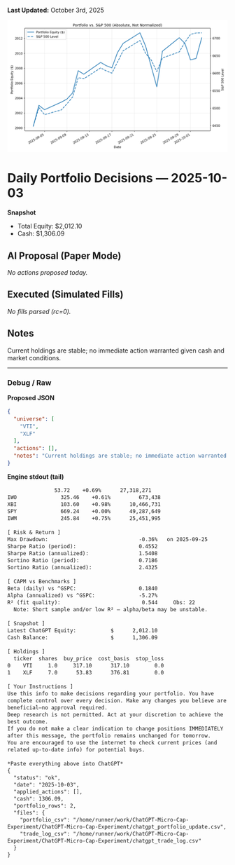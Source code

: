 **Last Updated:** October 3rd, 2025

![Latest Performance Results](Results.png)

# Daily Portfolio Decisions — 2025-10-03

**Snapshot**
- Total Equity: $2,012.10
- Cash: $1,306.09

## AI Proposal (Paper Mode)
_No actions proposed today._

## Executed (Simulated Fills)
_No fills parsed (rc=0)._

## Notes
Current holdings are stable; no immediate action warranted given cash and market conditions.

---
### Debug / Raw
**Proposed JSON**
```json
{
  "universe": [
    "VTI",
    "XLF"
  ],
  "actions": [],
  "notes": "Current holdings are stable; no immediate action warranted given cash and market conditions."
}
```

**Engine stdout (tail)**
```
               53.72    +0.69%      27,318,271
IWO              325.46    +0.61%         673,438
XBI              103.60    +0.98%      10,466,731
SPY              669.24    +0.00%      49,287,649
IWM              245.84    +0.75%      25,451,995

[ Risk & Return ]
Max Drawdown:                             -0.36%   on 2025-09-25
Sharpe Ratio (period):                    0.4552
Sharpe Ratio (annualized):                1.5408
Sortino Ratio (period):                   0.7186
Sortino Ratio (annualized):               2.4325

[ CAPM vs Benchmarks ]
Beta (daily) vs ^GSPC:                    0.1840
Alpha (annualized) vs ^GSPC:              -5.27%
R² (fit quality):                          0.544     Obs: 22
  Note: Short sample and/or low R² — alpha/beta may be unstable.

[ Snapshot ]
Latest ChatGPT Equity:           $      2,012.10
Cash Balance:                    $      1,306.09

[ Holdings ]
  ticker  shares  buy_price  cost_basis  stop_loss
0    VTI     1.0     317.10      317.10        0.0
1    XLF     7.0      53.83      376.81        0.0

[ Your Instructions ]
Use this info to make decisions regarding your portfolio. You have complete control over every decision. Make any changes you believe are beneficial—no approval required.
Deep research is not permitted. Act at your discretion to achieve the best outcome.
If you do not make a clear indication to change positions IMMEDIATELY after this message, the portfolio remains unchanged for tomorrow.
You are encouraged to use the internet to check current prices (and related up-to-date info) for potential buys.

*Paste everything above into ChatGPT*
{
  "status": "ok",
  "date": "2025-10-03",
  "applied_actions": [],
  "cash": 1306.09,
  "portfolio_rows": 2,
  "files": {
    "portfolio_csv": "/home/runner/work/ChatGPT-Micro-Cap-Experiment/ChatGPT-Micro-Cap-Experiment/chatgpt_portfolio_update.csv",
    "trade_log_csv": "/home/runner/work/ChatGPT-Micro-Cap-Experiment/ChatGPT-Micro-Cap-Experiment/chatgpt_trade_log.csv"
  }
}

```